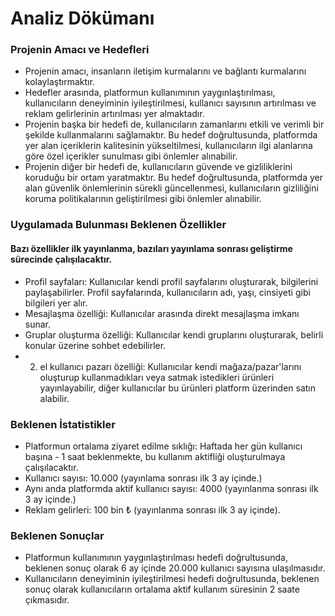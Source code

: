 # Analiz Dökümanı

### Projenin Amacı ve Hedefleri

- Projenin amacı, insanların iletişim kurmalarını ve bağlantı kurmalarını kolaylaştırmaktır.
- Hedefler arasında, platformun kullanımının yaygınlaştırılması, kullanıcıların deneyiminin iyileştirilmesi, kullanıcı sayısının artırılması ve reklam gelirlerinin artırılması yer almaktadır.
- Projenin başka bir hedefi de, kullanıcıların zamanlarını etkili ve verimli bir şekilde kullanmalarını sağlamaktır. Bu hedef doğrultusunda, platformda yer alan içeriklerin kalitesinin yükseltilmesi, kullanıcıların ilgi alanlarına göre özel içerikler sunulması gibi önlemler alınabilir.
- Projenin diğer bir hedefi de, kullanıcıların güvende ve gizliliklerini koruduğu bir ortam yaratmaktır. Bu hedef doğrultusunda, platformda yer alan güvenlik önlemlerinin sürekli güncellenmesi, kullanıcıların gizliliğini koruma politikalarının geliştirilmesi gibi önlemler alınabilir.

### Uygulamada Bulunması Beklenen Özellikler
#### Bazı özellikler ilk yayınlanma, bazıları yayınlama sonrası geliştirme sürecinde çalışılacaktır.
- Profil sayfaları: Kullanıcılar kendi profil sayfalarını oluşturarak, bilgilerini paylaşabilirler. Profil sayfalarında, kullanıcıların adı, yaşı, cinsiyeti gibi bilgileri yer alır.
- Mesajlaşma özelliği: Kullanıcılar arasında direkt mesajlaşma imkanı sunar.
- Gruplar oluşturma özelliği: Kullanıcılar kendi gruplarını oluşturarak, belirli konular üzerine sohbet edebilirler.
- 2. el kullanıcı pazarı özelliği: Kullanıcılar kendi mağaza/pazar'larını oluşturup kullanmadıkları veya satmak istedikleri ürünleri yayınlayabilir, diğer kullanıcılar bu ürünleri platform üzerinden satın alabilir.

### Beklenen İstatistikler

- Platformun ortalama ziyaret edilme sıklığı: Haftada her gün kullanıcı başına - 1 saat beklenmekte, bu kullanım aktifliği oluşturulmaya çalışılacaktır.
- Kullanıcı sayısı: 10.000 (yayınlama sonrası ilk 3 ay içinde.)
- Aynı anda platformda aktif kullanıcı sayısı: 4000 (yayınlanma sonrası ilk 3 ay içinde.)
- Reklam gelirleri: 100 bin ₺ (yayınlanma sonrası ilk 3 ay içinde).

### Beklenen Sonuçlar

- Platformun kullanımının yaygınlaştırılması hedefi doğrultusunda, beklenen sonuç olarak 6 ay içinde 20.000 kullanıcı sayısına ulaşılmasıdır.
- Kullanıcıların deneyiminin iyileştirilmesi hedefi doğrultusunda, beklenen sonuç olarak kullanıcıların ortalama aktif kullanım süresinin 2 saate çıkmasıdır.
